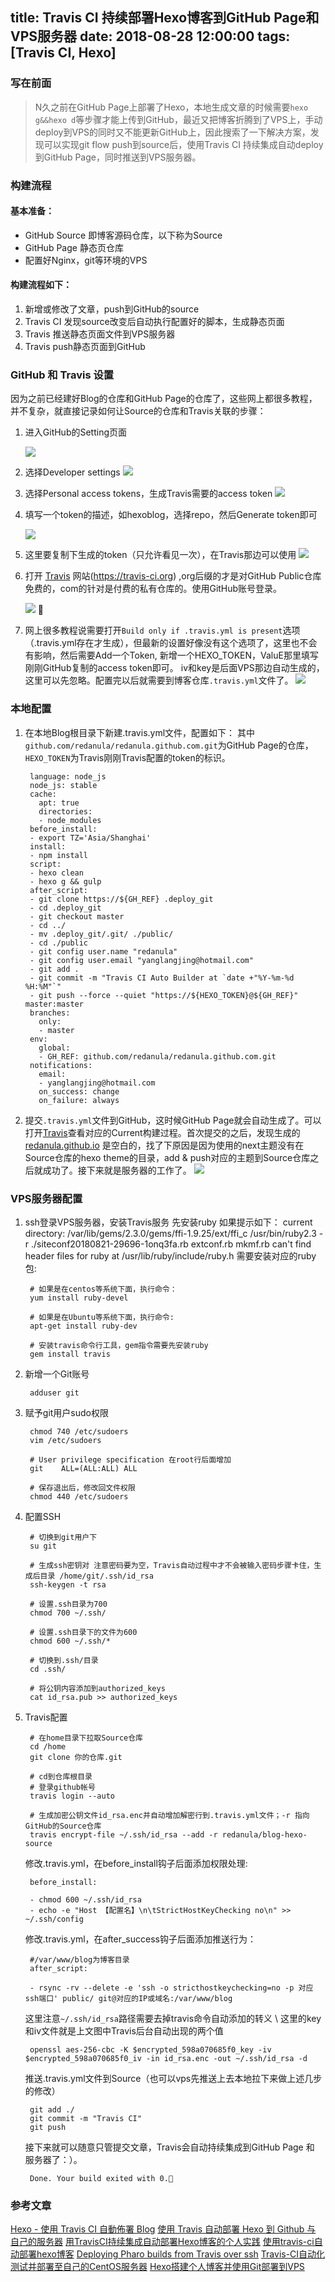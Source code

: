 title: Travis CI 持续部署Hexo博客到GitHub Page和VPS服务器
date: 2018-08-28 12:00:00
tags: [Travis CI, Hexo]
---

### 写在前面 
>N久之前在GitHub Page上部署了Hexo，本地生成文章的时候需要`hexo g&&hexo d`等步骤才能上传到GitHub，最近又把博客折腾到了VPS上，手动deploy到VPS的同时又不能更新GitHub上，因此搜索了一下解决方案，发现可以实现git flow push到source后，使用Travis CI 持续集成自动deploy到GitHub Page，同时推送到VPS服务器。

### 构建流程

#### 基本准备：

* GitHub Source 即博客源码仓库，以下称为Source
* GitHub Page 静态页仓库
* 配置好Nginx，git等环境的VPS
      
#### 构建流程如下：

1. 新增或修改了文章，push到GitHub的source
2. Travis CI 发现source改变后自动执行配置好的脚本，生成静态页面
3. Travis 推送静态页面文件到VPS服务器
4. Travis push静态页面到GitHub

### GitHub 和 Travis 设置

因为之前已经建好Blog的仓库和GitHub Page的仓库了，这些网上都很多教程，并不复杂，就直接记录如何让Source的仓库和Travis关联的步骤：

1. 进入GitHub的Setting页面
    
    ![](/images/15354229059347.jpg)
    
2. 选择Developer settings
    ![](/images/15354230831184.jpg)

3. 选择Personal access tokens，生成Travis需要的access token
    ![](/images/15354231182717.jpg)

4. 填写一个token的描述，如hexoblog，选择repo，然后Generate token即可

    ![](/images/15354232588232.jpg)

5. 这里要复制下生成的token（只允许看见一次），在Travis那边可以使用
     ![](/images/15354239349022.jpg)

6. 打开 [Travis](https://travis-ci.org) 网站(https://travis-ci.org) ,org后缀的才是对GitHub Public仓库免费的，com的针对是付费的私有仓库的。使用GitHub账号登录。
    
    ![](/images/15354244967581.jpg)

7. 网上很多教程说需要打开`Build only if .travis.yml is present`选项（.travis.yml存在才生成），但最新的设置好像没有这个选项了，这里也不会有影响，然后需要Add一个Token, 新增一个HEXO_TOKEN，ValuE那里填写刚刚GitHub复制的access token即可。
iv和key是后面VPS那边自动生成的，这里可以先忽略。配置完以后就需要到博客仓库`.travis.yml`文件了。
![](/images/15354245505828.jpg)


### 本地配置

1. 在本地Blog根目录下新建.travis.yml文件，配置如下：
    其中`github.com/redanula/redanula.github.com.git`为GitHub Page的仓库，`HEXO_TOKEN`为Travis刚刚Travis配置的token的标识。
    
        language: node_js
        node_js: stable
        cache:
          apt: true
          directories:
          - node_modules
        before_install:
        - export TZ='Asia/Shanghai'
        install:
        - npm install
        script:
        - hexo clean
        - hexo g && gulp
        after_script:
        - git clone https://${GH_REF} .deploy_git
        - cd .deploy_git
        - git checkout master
        - cd ../
        - mv .deploy_git/.git/ ./public/
        - cd ./public
        - git config user.name "redanula"
        - git config user.email "yanglangjing@hotmail.com"
        - git add .
        - git commit -m "Travis CI Auto Builder at `date +"%Y-%m-%d %H:%M"`"
        - git push --force --quiet "https://${HEXO_TOKEN}@${GH_REF}" master:master
        branches:
          only:
          - master
        env:
          global:
          - GH_REF: github.com/redanula/redanula.github.com.git
        notifications:
          email:
          - yanglangjing@hotmail.com
          on_success: change
          on_failure: always
    
2. 提交`.travis.yml`文件到GitHub，这时候GitHub Page就会自动生成了。可以打开[Travis](https://travis-ci.org)查看对应的Current构建过程。首次提交的之后，发现生成的 [redanula.github.io](https://redanula.github.io) 是空白的，找了下原因是因为使用的next主题没有在Source仓库的hexo theme的目录，add & push对应的主题到Source仓库之后就成功了。接下来就是服务器的工作了。
    ![](/images/15354264456856.jpg)


### VPS服务器配置

1. ssh登录VPS服务器，安装Travis服务
先安装ruby 如果提示如下：
current directory: /var/lib/gems/2.3.0/gems/ffi-1.9.25/ext/ffi_c
/usr/bin/ruby2.3 -r ./siteconf20180821-29696-1onq3fa.rb extconf.rb
mkmf.rb can't find header files for ruby at /usr/lib/ruby/include/ruby.h
需要安装对应的ruby包:

        # 如果是在centos等系统下面，执行命令：
        yum install ruby-devel 

        # 如果是在Ubuntu等系统下面，执行命令:
        apt-get install ruby-dev  

        # 安装travis命令行工具，gem指令需要先安装ruby
        gem install travis
        
2. 新增一个Git账号

        adduser git
        
3. 赋予git用户sudo权限
        
        chmod 740 /etc/sudoers
        vim /etc/sudoers
        
        # User privilege specification 在root行后面增加
        git    ALL=(ALL:ALL) ALL
        
        # 保存退出后，修改回文件权限
        chmod 440 /etc/sudoers
        
4. 配置SSH
        
        # 切换到git用户下
        su git
        
        # 生成ssh密钥对 注意密码要为空，Travis自动过程中才不会被输入密码步骤卡住，生成后目录 /home/git/.ssh/id_rsa
        ssh-keygen -t rsa
        
        # 设置.ssh目录为700
        chmod 700 ~/.ssh/
        
        # 设置.ssh目录下的文件为600
        chmod 600 ~/.ssh/*
        
        # 切换到.ssh/目录
        cd .ssh/
        
        # 将公钥内容添加到authorized_keys
        cat id_rsa.pub >> authorized_keys
        
5. Travis配置

        # 在home目录下拉取Source仓库
        cd /home
        git clone 你的仓库.git 

        # cd到仓库根目录
        # 登录github帐号
        travis login --auto
        
        # 生成加密公钥文件id_rsa.enc并自动增加解密行到.travis.yml文件；-r 指向GitHub的Source仓库
        travis encrypt-file ~/.ssh/id_rsa --add -r redanula/blog-hexo-source
        
    修改.travis.yml，在before_install钩子后面添加权限处理:
    
        before_install:
    
        - chmod 600 ~/.ssh/id_rsa
        - echo -e "Host 【配置名】\n\tStrictHostKeyChecking no\n" >> ~/.ssh/config
        
    修改.travis.yml，在after_success钩子后面添加推送行为：
        
        #/var/www/blog为博客目录
        after_script:   
         
        - rsync -rv --delete -e 'ssh -o stricthostkeychecking=no -p 对应ssh端口' public/ git@对应的IP或域名:/var/www/blog
        
    这里注意`~/.ssh/id_rsa`路径需要去掉travis命令自动添加的转义 \\ 这里的key和iv文件就是上文图中Travis后台自动出现的两个值
    
        openssl aes-256-cbc -K $encrypted_598a070685f0_key -iv $encrypted_598a070685f0_iv -in id_rsa.enc -out ~/.ssh/id_rsa -d
        
    推送.travis.yml文件到Source（也可以vps先推送上去本地拉下来做上述几步的修改）
        
        git add ./
        git commit -m "Travis CI"
        git push
 
    接下来就可以随意只管提交文章，Travis会自动持续集成到GitHub Page 和 服务器了：）。
    
        Done. Your build exited with 0.
        
### 参考文章

[Hexo - 使用 Travis CI 自動佈署 Blog](https://skychang.github.io/2017/01/01/Hexo-Use_Travis_CI_Auto_Deploy_Blog/)
[使用 Travis 自动部署 Hexo 到 Github 与 自己的服务器](https://segmentfault.com/a/1190000009054888)
[用TravisCI持续集成自动部署Hexo博客的个人实践](https://blog.csdn.net/qq_23079443/article/details/79015225)
[使用travis-ci自动部署hexo博客](https://www.noonme.com/post/2016/03/travisci-hexo-deploy/)
[Deploying Pharo builds from Travis over ssh](https://www.peteruhnak.com/blog/2016/06/06/deploying-pharo-builds-from-travis-over-ssh/)
[Travis-CI自动化测试并部署至自己的CentOS服务器](https://juejin.im/post/5a9e1a5751882555712bd8e1)
[Hexo搭建个人博客并使用Git部署到VPS](https://www.jianshu.com/p/b926ecf1c6f6)

